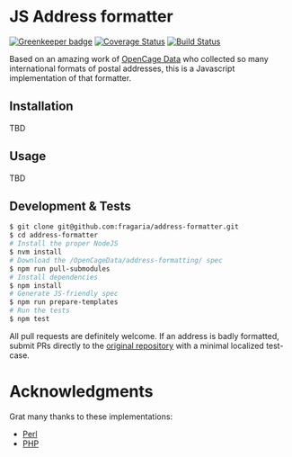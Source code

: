 # JS Address formatter

[![Greenkeeper badge](https://badges.greenkeeper.io/fragaria/address-formatter.svg)](https://greenkeeper.io/)
[![Coverage Status](https://coveralls.io/repos/github/fragaria/address-formatter/badge.svg?branch=master)](https://coveralls.io/github/fragaria/address-formatter?branch=master)
[![Build Status](https://travis-ci.org/fragaria/address-formatter.svg?branch=master)](https://travis-ci.org/fragaria/address-formatter)

Based on an amazing work of [OpenCage Data](https://github.com/OpenCageData/address-formatting/)
who collected so many international formats of postal addresses, this is a Javascript implementation
of that formatter.

## Installation

TBD

## Usage

TBD

## Development & Tests

```sh
$ git clone git@github.com:fragaria/address-formatter.git
$ cd address-formatter
# Install the proper NodeJS
$ nvm install
# Download the /OpenCageData/address-formatting/ spec
$ npm run pull-submodules
# Install dependencies
$ npm install
# Generate JS-friendly spec
$ npm run prepare-templates
# Run the tests
$ npm test
```

All pull requests are definitely welcome. If an address
is badly formatted, submit PRs directly to the 
[original repository](https://github.com/OpenCageData/address-formatting/)
with a minimal localized test-case.

# Acknowledgments

Grat many thanks to these implementations:

- [Perl](https://github.com/OpenCageData/perl-Geo-Address-Formatter)
- [PHP](https://github.com/predicthq/address-formatter-php)

